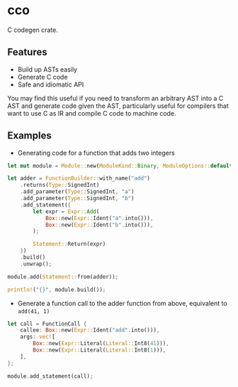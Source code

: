 # cco

C codegen crate.

## Features
- Build up ASTs easily
- Generate C code
- Safe and idiomatic API

You may find this useful if you need to transform an arbitrary AST into a C AST and generate code given the AST, particularly useful for compilers that want to use C as IR and compile C code to machine code.

## Examples
- Generating code for a function that adds two integers
```rs
let mut module = Module::new(ModuleKind::Binary, ModuleOptions::default());

let adder = FunctionBuilder::with_name("add")
    .returns(Type::SignedInt)
    .add_parameter(Type::SignedInt, "a")
    .add_parameter(Type::SignedInt, "b")
    .add_statement({
        let expr = Expr::Add(
            Box::new(Expr::Ident("a".into())),
            Box::new(Expr::Ident("b".into())),
        );

        Statement::Return(expr)
    })
    .build()
    .unwrap();

module.add(Statement::from(adder));

println!("{}", module.build());
```

- Generate a function call to the adder function from above, equivalent to `add(41, 1)`
```rs
let call = FunctionCall {
    callee: Box::new(Expr::Ident("add".into())),
    args: vec![
        Box::new(Expr::Literal(Literal::Int8(41))),
        Box::new(Expr::Literal(Literal::Int8(1))),
    ],
};

module.add_statement(call);
```